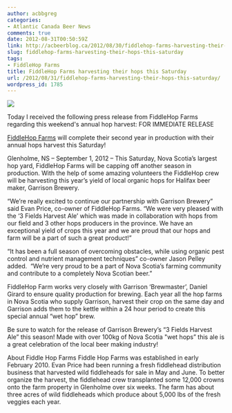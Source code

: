```yaml
---
author: acbbgreg
categories:
- Atlantic Canada Beer News
comments: true
date: 2012-08-31T00:50:59Z
link: http://acbeerblog.ca/2012/08/30/fiddlehop-farms-harvesting-their-hops-this-saturday/
slug: fiddlehop-farms-harvesting-their-hops-this-saturday
tags:
- FiddleHop Farms
title: FiddleHop Farms harvesting their hops this Saturday
url: /2012/08/31/fiddlehop-farms-harvesting-their-hops-this-saturday/
wordpress_id: 1785
---
```


[![](http://acbeerblog.ca/wp-content/uploads/2012/08/fiddlehop.png)](http://acbeerblog.ca/wp-content/uploads/2012/08/fiddlehop.png)

Today I received the following press release from FiddleHop Farms regarding this weekend's annual hop harvest:
FOR IMMEDIATE RELEASE

[FiddleHop Farms](http://www.fiddlehop.ca/) will complete their second year in production with their annual hops harvest this Saturday!

Glenholme, NS – September 1, 2012 – This Saturday, Nova Scotia’s largest hop yard, FiddleHop Farms will be capping off another season in production. With the help of some amazing volunteers the FiddleHop crew will be harvesting this year’s yield of local organic hops for Halifax beer maker, Garrison Brewery.

“We’re really excited to continue our partnership with Garrison Brewery” said Evan Price, co-owner of FiddleHop Farms. “We were very pleased with the ‘3 Fields Harvest Ale’ which was made in collaboration with hops from our field and 3 other hops producers in the province. We have an exceptional yield of crops this year and we are proud that our hops and farm will be a part of such a great product!”

“It has been a full season of overcoming obstacles, while using organic pest control and nutrient management techniques” co-owner Jason Pelley added.  “We’re very proud to be a part of Nova Scotia’s farming community and contribute to a completely Nova Scotian beer.”

FiddleHop Farm works very closely with Garrison ‘Brewmaster’, Daniel Girard to ensure quality production for brewing. Each year all the hop farms in Nova Scotia who supply Garrison, harvest their crop on the same day and Garrison adds them to the kettle within a 24 hour period to create this special annual “wet hop” brew.

Be sure to watch for the release of Garrison Brewery’s “3 Fields Harvest Ale” this season! Made with over 100kg of Nova Scotia "wet hops” this ale is a great celebration of the local beer making industry!

About Fiddle Hop Farms
Fiddle Hop Farms was established in early February 2010. Evan Price had been running a fresh fiddlehead distribution business that harvested wild fiddleheads for sale in May and June. To better organize the harvest, the fiddlehead crew transplanted some 12,000 crowns onto the farm property in Glenholme over six weeks. The farm has about three acres of wild fiddleheads which produce about 5,000 lbs of the fresh veggies each year.
